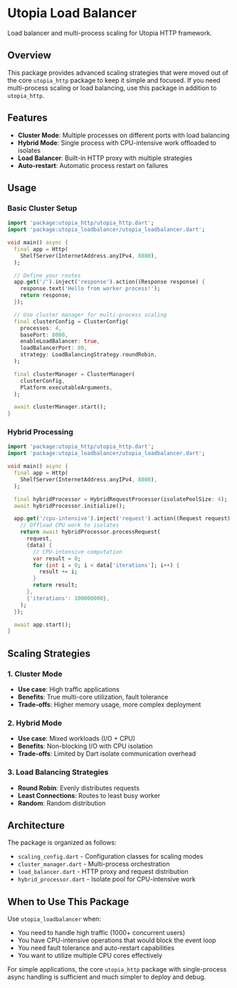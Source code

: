 # Utopia Load Balancer

Load balancer and multi-process scaling for Utopia HTTP framework.

## Overview

This package provides advanced scaling strategies that were moved out of the core `utopia_http` package to keep it simple and focused. If you need multi-process scaling or load balancing, use this package in addition to `utopia_http`.

## Features

- **Cluster Mode**: Multiple processes on different ports with load balancing
- **Hybrid Mode**: Single process with CPU-intensive work offloaded to isolates
- **Load Balancer**: Built-in HTTP proxy with multiple strategies
- **Auto-restart**: Automatic process restart on failures

## Usage

### Basic Cluster Setup

```dart
import 'package:utopia_http/utopia_http.dart';
import 'package:utopia_loadbalancer/utopia_loadbalancer.dart';

void main() async {
  final app = Http(
    ShelfServer(InternetAddress.anyIPv4, 8080),
  );

  // Define your routes
  app.get('/').inject('response').action((Response response) {
    response.text('Hello from worker process!');
    return response;
  });

  // Use cluster manager for multi-process scaling
  final clusterConfig = ClusterConfig(
    processes: 4,
    basePort: 8080,
    enableLoadBalancer: true,
    loadBalancerPort: 80,
    strategy: LoadBalancingStrategy.roundRobin,
  );

  final clusterManager = ClusterManager(
    clusterConfig,
    Platform.executableArguments,
  );

  await clusterManager.start();
}
```

### Hybrid Processing

```dart
import 'package:utopia_http/utopia_http.dart';
import 'package:utopia_loadbalancer/utopia_loadbalancer.dart';

void main() async {
  final app = Http(
    ShelfServer(InternetAddress.anyIPv4, 8080),
  );

  final hybridProcessor = HybridRequestProcessor(isolatePoolSize: 4);
  await hybridProcessor.initialize();

  app.get('/cpu-intensive').inject('request').action((Request request) async {
    // Offload CPU work to isolates
    return await hybridProcessor.processRequest(
      request,
      (data) {
        // CPU-intensive computation
        var result = 0;
        for (int i = 0; i < data['iterations']; i++) {
          result += i;
        }
        return result;
      },
      {'iterations': 100000000},
    );
  });

  await app.start();
}
```

## Scaling Strategies

### 1. Cluster Mode
- **Use case**: High traffic applications
- **Benefits**: True multi-core utilization, fault tolerance
- **Trade-offs**: Higher memory usage, more complex deployment

### 2. Hybrid Mode  
- **Use case**: Mixed workloads (I/O + CPU)
- **Benefits**: Non-blocking I/O with CPU isolation
- **Trade-offs**: Limited by Dart isolate communication overhead

### 3. Load Balancing Strategies

- **Round Robin**: Evenly distributes requests
- **Least Connections**: Routes to least busy worker
- **Random**: Random distribution

## Architecture

The package is organized as follows:

- `scaling_config.dart` - Configuration classes for scaling modes
- `cluster_manager.dart` - Multi-process orchestration
- `load_balancer.dart` - HTTP proxy and request distribution
- `hybrid_processor.dart` - Isolate pool for CPU-intensive work

## When to Use This Package

Use `utopia_loadbalancer` when:

- You need to handle high traffic (1000+ concurrent users)
- You have CPU-intensive operations that would block the event loop
- You need fault tolerance and auto-restart capabilities
- You want to utilize multiple CPU cores effectively

For simple applications, the core `utopia_http` package with single-process async handling is sufficient and much simpler to deploy and debug.
